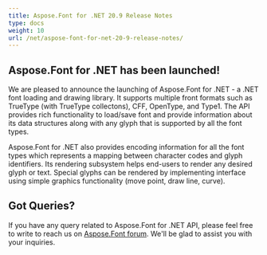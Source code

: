 ```yaml
---
title: Aspose.Font for .NET 20.9 Release Notes
type: docs
weight: 10
url: /net/aspose-font-for-net-20-9-release-notes/
---
```


## Aspose.Font for .NET has been launched!

We are pleased to announce the launching of Aspose.Font for .NET - a .NET font loading and drawing library. It supports multiple front formats such as TrueType (with TrueType collectons), CFF, OpenType, and Type1. The API provides rich functionality to load/save font and provide information about its data structures along with any glyph that is supported by all the font types.

Aspose.Font for .NET also provides encoding information for all the font types which represents a mapping between character codes and glyph identifiers. Its rendering subsystem helps end-users to render any desired glyph or text. Special glyphs can be rendered by implementing interface using simple graphics functionality (move point, draw line, curve).

## Got Queries?
If you have any query related to Aspose.Font for .NET API, please feel free to write to reach us on [Aspose.Font forum](https://forum.aspose.com/c/font/). We'll be glad to assist you with your inquiries.
